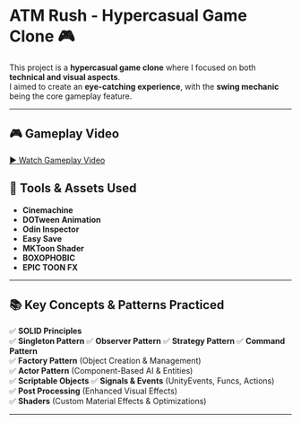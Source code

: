 # ATM Rush - Hypercasual Game Clone 🎮  

This project is a **hypercasual game clone** where I focused on both **technical and visual aspects**.  
I aimed to create an **eye-catching experience**, with the **swing mechanic** being the core gameplay feature.  

---
## 🎮 Gameplay Video  

[▶ Watch Gameplay Video](https://github.com/user-attachments/assets/bd004f04-9489-4e05-a832-02ddff4b64e6)  

## 🔧 Tools & Assets Used  
 
- **Cinemachine**  
- **DOTween Animation**  
- **Odin Inspector**  
- **Easy Save**  
- **MKToon Shader**  
- **BOXOPHOBIC**  
- **EPIC TOON FX** 
---

## 📚 Key Concepts & Patterns Practiced  

✅ **SOLID Principles**  
✅ **Singleton Pattern** 
✅ **Observer Pattern** 
✅ **Strategy Pattern** 
✅ **Command Pattern**  
✅ **Factory Pattern** (Object Creation & Management)  
✅ **Actor Pattern** (Component-Based AI & Entities)  
✅ **Scriptable Objects** 
✅ **Signals & Events** (UnityEvents, Funcs, Actions)  
✅ **Post Processing** (Enhanced Visual Effects)  
✅ **Shaders** (Custom Material Effects & Optimizations)  

---
